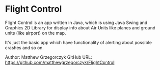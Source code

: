 # Flight Control
Flight Control is an app written in Java, which is using Java Swing and Graphics 2D Library for display info about Air Units like planes and ground units (like airport) on the map.

It's just the basic app which have functionality of alerting about possible crashes and so on.

Author: Matthew Grzegorczyk
GitHub URL: https://github.com/matthewgrzegorczyk/FlightControl
